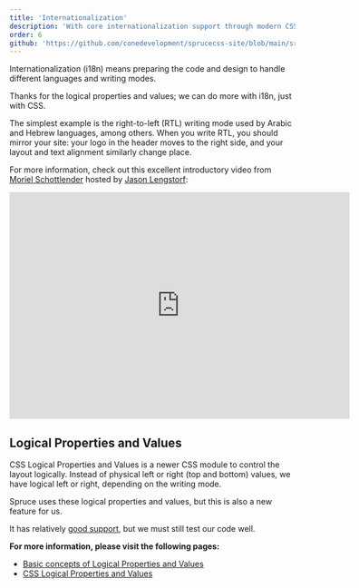 ```yaml
---
title: 'Internationalization'
description: 'With core internationalization support through modern CSS and its logical properties, you can handle RTL layouts more easily with Spruce CSS.'
order: 6
github: 'https://github.com/conedevelopment/sprucecss-site/blob/main/src/docs/getting-started/internationalization.mdx'
---
```


<p class="lead">Internationalization (i18n) means preparing the code and design to handle different languages and writing modes.</p>

Thanks for the logical properties and values; we can do more with i18n, just with CSS.

The simplest example is the right-to-left (RTL) writing mode used by Arabic and Hebrew languages, among others. When you write RTL, you should mirror your site: your logo in the header moves to the right side, and your layout and text alignment similarly change place.

For more information, check out this excellent introductory video from [Moriel Schottlender](https://twitter.com/mooeypoo) hosted by [Jason Lengstorf](https://www.jason.af/):

<iframe width="600" height="400" src="https://www.youtube.com/embed/OHF2h1_fBCM" title="Right-to Left (RTL) Support for Websites (with Moriel Schottlender) — Learn With Jason" frameBorder="0" allow="accelerometer; autoplay; clipboard-write; encrypted-media; gyroscope; picture-in-picture" allowFullScreen></iframe>

## Logical Properties and Values

CSS Logical Properties and Values is a newer CSS module to control the layout logically. Instead of physical left or right (top and bottom) values, we have logical left or right, depending on the writing mode.

Spruce uses these logical properties and values, but this is also a new feature for us.

It has relatively [good support](https://caniuse.com/css-logical-props), but we must still test our code well.

**For more information, please visit the following pages:**

- [Basic concepts of Logical Properties and Values](https://developer.mozilla.org/en-US/docs/Web/CSS/CSS_Logical_Properties/Basic_concepts)
- [CSS Logical Properties and Values](https://developer.mozilla.org/en-US/docs/Web/CSS/CSS_Logical_Properties)
